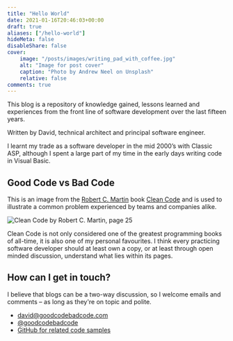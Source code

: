 ```yaml
---
title: "Hello World"
date: 2021-01-16T20:46:03+00:00
draft: true
aliases: ["/hello-world"]
hideMeta: false
disableShare: false
cover:
    image: "/posts/images/writing_pad_with_coffee.jpg"
    alt: "Image for post cover"
    caption: "Photo by Andrew Neel on Unsplash"
    relative: false
comments: true
---
```


This blog is a repository of knowledge gained, lessons learned and experiences 
from the front line of software development over the last fifteen years.

Written by David, technical architect and principal software engineer.

I learnt my trade as a software developer in the mid 2000’s with Classic ASP, although I spent a large part of my time in the early days writing code in Visual Basic.

## Good Code vs Bad Code

This is an image from the [Robert C. Martin](https://en.wikipedia.org/wiki/Robert_C._Martin) 
book [Clean Code](https://www.amazon.com/Clean-Code-Handbook-Software-Craftsmanship/dp/0132350882) 
and is used to illustrate a common problem experienced by teams and companies 
alike.

![Clean Code by Robert C. Martin, page 25](/images/good-code-bad-code.png)

Clean Code is not only considered one of the greatest programming books of 
all-time, it is also one of my personal favourites. I think every practicing 
software developer should at least own a copy, or at least through open minded
discussion, understand what lies within its pages.

## How can I get in touch?

I believe that blogs can be a two-way discussion, so I welcome emails and 
comments – as long as they're on topic and polite.

- [david@goodcodebadcode.com](david@goodcodebadcode.com)
- [@goodcodebadcode](https://twitter.com/goodcodebadcode/)
- [GitHub for related code samples](https://github.com/goodcodebadcode/)